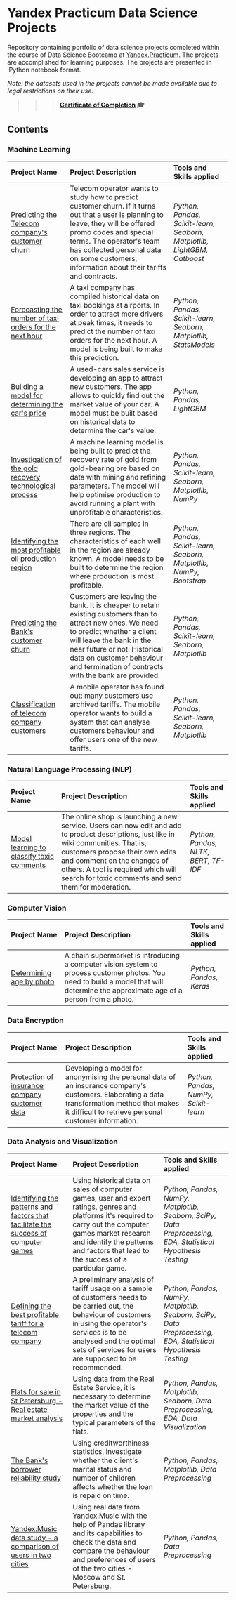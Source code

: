 # Yandex Practicum Data Science Projects

Repository containing portfolio of data science projects completed within the course of Data Science Bootcamp at [Yandex.Practicum](https://practicum.com/data-science/?utm_source=pr&utm_medium=content&utm_content=button_start_learning&utm_campaign=pr_content_main_medium&form_position=%2F&gaid=1328103721.1670323909). The projects are accomplished for learning purposes. The projects are presented in iPython notebook format. 

*Note: the datasets used in the projects cannot be made available due to legal restrictions on their use.*


>>> **[Certificate of Completion](https://github.com/Ianioglo/yandex-practicum-DS-projects/blob/main/Sergey%20Yanioglo.pdf) :mortar_board:** 

 

## Contents

### Machine Learning
| Project Name | Project Description | Tools and Skills applied | 
| :---------------------- | :---------------------- | :---------------------- |
| [Predicting the Telecom company's customer churn](big_cities_music) | Telecom operator wants to study how to predict customer churn. If it turns out that a user is planning to leave, they will be offered promo codes and special terms. The operator's team has collected personal data on some customers, information about their tariffs and contracts.| *Python, Pandas, Scikit-learn, Seaborn, Matplotlib, LightGBM, Catboost* |
| [Forecasting the number of taxi orders for the next hour](big_cities_music) | A taxi company has compiled historical data on taxi bookings at airports. In order to attract more drivers at peak times, it needs to predict the number of taxi orders for the next hour. A model is being built to make this prediction.| *Python, Pandas, Scikit-learn, Seaborn, Matplotlib, StatsModels* |
| [Building a model for determining the car's price](big_cities_music) | A used-cars sales service is developing an app to attract new customers. The app allows to quickly find out the market value of your car. A model must be built based on historical data to determine the car's value.| *Python, Pandas, LightGBM* |
| [Investigation of the gold recovery technological process](big_cities_music) | A machine learning model is being built to predict the recovery rate of gold from gold-bearing ore based on data with mining and refining parameters. The model will help optimise production to avoid running a plant with unprofitable characteristics.| *Python, Pandas, Scikit-learn, Seaborn, Matplotlib, NumPy* |
| [Identifying the most profitable oil production region](big_cities_music) | There are oil samples in three regions. The characteristics of each well in the region are already known. A model needs to be built to determine the region where production is most profitable. | *Python, Pandas, Scikit-learn, Seaborn, Matplotlib, NumPy, Bootstrap* |
| [Predicting the Bank's customer churn](big_cities_music) | Customers are leaving the bank. It is cheaper to retain existing customers than to attract new ones. We need to predict whether a client will leave the bank in the near future or not. Historical data on customer behaviour and termination of contracts with the bank are provided. | *Python, Pandas, Scikit-learn, Seaborn, Matplotlib* |
| [Classification of telecom company customers](big_cities_music) | A mobile operator has found out: many customers use archived tariffs. The mobile operator wants to build a system that can analyse customers behaviour and offer users one of the new tariffs. | *Python, Pandas, Scikit-learn, Seaborn, Matplotlib* |

### Natural Language Processing (NLP)
| Project Name | Project Description | Tools and Skills applied | 
| :---------------------- | :---------------------- | :---------------------- |
| [Model learning to classify toxic comments](big_cities_music) | The online shop is launching a new service. Users can now edit and add to product descriptions, just like in wiki communities. That is, customers propose their own edits and comment on the changes of others. A tool is required which will search for toxic comments and send them for moderation.| *Python, Pandas, NLTK, BERT, TF-IDF* |

### Computer Vision
| Project Name | Project Description | Tools and Skills applied | 
| :---------------------- | :---------------------- | :---------------------- |
| [Determining age by photo](big_cities_music) | A chain supermarket is introducing a computer vision system to process customer photos. You need to build a model that will determine the approximate age of a person from a photo.| *Python, Pandas, Keras* |

### Data Encryption
| Project Name | Project Description | Tools and Skills applied | 
| :---------------------- | :---------------------- | :---------------------- |
| [Protection of insurance company customer data](big_cities_music) | Developing a model for anonymising the personal data of an insurance company's customers. Elaborating a data transformation method that makes it difficult to retrieve personal customer information.| *Python, Pandas, NumPy, Scikit-learn* |

### Data Analysis and Visualization
| Project Name | Project Description | Tools and Skills applied | 
| :---------------------- | :---------------------- | :---------------------- |
| [Identifying the patterns and factors that facilitate the success of computer games](big_cities_music) | Using historical data on sales of computer games, user and expert ratings, genres and platforms it's required to carry out the computer games market research and identify the patterns and factors that lead to the success of a particular game.| *Python, Pandas, NumPy, Matplotlib, Seaborn, SciPy, Data Preprocessing, EDA, Statistical Hypothesis Testing* |
| [Defining the best profitable tariff for a telecom company](big_cities_music) | A preliminary analysis of tariff usage on a sample of customers needs to be carried out, the behaviour of customers in using the operator's services is to be analysed and the optimal sets of services for users are supposed to be recommended. | *Python, Pandas, NumPy, Matplotlib, Seaborn, SciPy, Data Preprocessing, EDA, Statistical Hypothesis Testing* |
| [Flats for sale in St Petersburg - Real estate market analysis](big_cities_music) | Using data from the Real Estate Service, it is necessary to determine the market value of the properties and the typical parameters of the flats. | *Python, Pandas, Matplotlib, Seaborn, Data Preprocessing, EDA, Data Visualization* |
| [The Bank's borrower reliability study](big_cities_music) | Using creditworthiness statistics, investigate whether the client's marital status and number of children affects whether the loan is repaid on time. | *Python, Pandas, Matplotlib, Data Preprocessing* |
| [Yandex.Music data study - a comparison of users in two cities](big_cities_music) | Using real data from Yandex.Music with the help of Pandas library and its capabilities to check the data and compare the behaviour and preferences of users of the two cities - Moscow and St. Petersburg. | *Python, Pandas, Data Preprocessing* |



